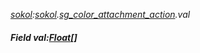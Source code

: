 _[sokol](../../modules/sokol/sokol-module.md):[sokol](../../modules/sokol/sokol-module.md).[sg\_color\_attachment\_action](../../modules/sokol/sokol-sg_color_attachment_action.md).val_
##### Field val:[Float](../../modules/wonkey/wonkey-types-float.md)[]
